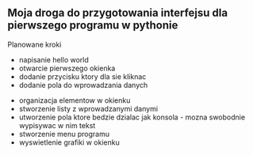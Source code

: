 ## Moja droga do przygotowania interfejsu dla pierwszego programu w pythonie

Planowane kroki
+ napisanie hello world
+ otwarcie pierwszego okienka
+ dodanie przycisku ktory dla sie kliknac
+ dodanie pola do wprowadzania danych
- organizacja elementow w okienku
- stworzenie listy z wprowadzanymi danymi
- utworzenie pola ktore bedzie dzialac jak konsola - mozna swobodnie wypisywac w nim tekst
- stworzenie menu programu
- wyswietlenie grafiki w okienku
